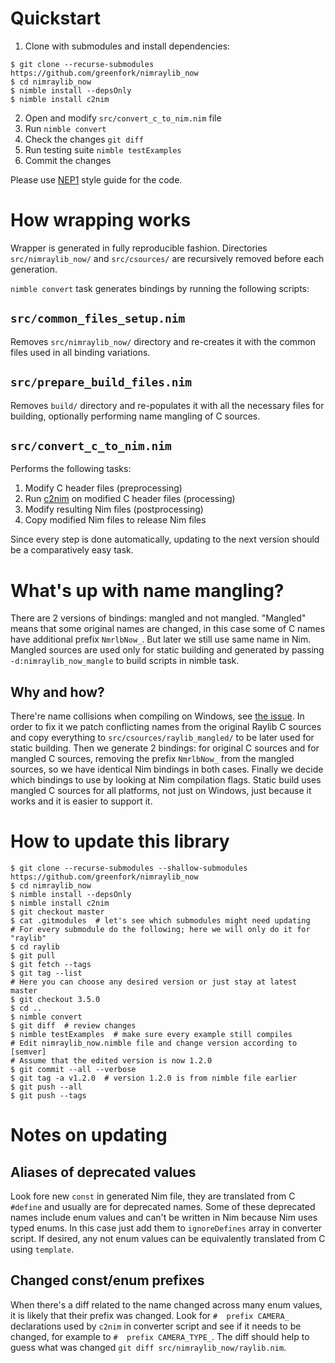 # Quickstart

1. Clone with submodules and install dependencies:
```shell
$ git clone --recurse-submodules https://github.com/greenfork/nimraylib_now
$ cd nimraylib_now
$ nimble install --depsOnly
$ nimble install c2nim
```
2. Open and modify `src/convert_c_to_nim.nim` file
3. Run `nimble convert`
4. Check the changes `git diff`
5. Run testing suite `nimble testExamples`
6. Commit the changes

Please use [NEP1] style guide for the code.

[NEP1]: https://nim-lang.org/docs/nep1.html

# How wrapping works

Wrapper is generated in fully reproducible fashion. Directories
`src/nimraylib_now/` and `src/csources/` are recursively removed before
each generation.

`nimble convert` task generates bindings by running the following scripts:

## `src/common_files_setup.nim`

Removes `src/nimraylib_now/` directory and re-creates it with the common files
used in all binding variations.

## `src/prepare_build_files.nim`

Removes `build/` directory and re-populates it with all the necessary files
for building, optionally performing name mangling of C sources.

## `src/convert_c_to_nim.nim`

Performs the following tasks:
1. Modify C header files (preprocessing)
2. Run [c2nim] on modified C header files (processing)
3. Modify resulting Nim files (postprocessing)
4. Copy modified Nim files to release Nim files

[c2nim]: https://github.com/nim-lang/c2nim

Since every step is done automatically, updating to the next version should
be a comparatively easy task.

# What's up with name mangling?

There are 2 versions of bindings: mangled and not mangled. "Mangled" means that
some original names are changed, in this case some of C names have additional
prefix `NmrlbNow_`. But later we still use same name in Nim.
Mangled sources are used only for static building and generated by passing
`-d:nimraylib_now_mangle` to build scripts in nimble task.

## Why and how?

There're name collisions when compiling on Windows, see
[the issue](https://github.com/greenfork/nimraylib_now/issues/5).
In order to fix it we patch conflicting names from the original
Raylib C sources and copy everything to `src/csources/raylib_mangled/`
to be later used for static building. Then we generate 2 bindings: for
original C sources and for mangled C sources, removing the prefix
`NmrlbNow_` from the mangled sources, so we have identical Nim bindings
in both cases. Finally we decide which bindings to use by looking at
Nim compilation flags. Static build uses mangled C sources for all platforms,
not just on Windows, just because it works and it is easier to support it.

# How to update this library

```shell
$ git clone --recurse-submodules --shallow-submodules https://github.com/greenfork/nimraylib_now
$ cd nimraylib_now
$ nimble install --depsOnly
$ nimble install c2nim
$ git checkout master
$ cat .gitmodules  # let's see which submodules might need updating
# For every submodule do the following; here we will only do it for "raylib"
$ cd raylib
$ git pull
$ git fetch --tags
$ git tag --list
# Here you can choose any desired version or just stay at latest master
$ git checkout 3.5.0
$ cd ..
$ nimble convert
$ git diff  # review changes
$ nimble testExamples  # make sure every example still compiles
# Edit nimraylib_now.nimble file and change version according to [semver]
# Assume that the edited version is now 1.2.0
$ git commit --all --verbose
$ git tag -a v1.2.0  # version 1.2.0 is from nimble file earlier
$ git push --all
$ git push --tags
```

[semver]: https://semver.org/

# Notes on updating
## Aliases of deprecated values

Look fore new `const` in generated Nim file, they are translated from C
`#define` and usually are for deprecated names. Some of these deprecated
names include enum values and can't be written in Nim because Nim uses
typed enums. In this case just add them to `ignoreDefines` array in converter
script. If desired, any not enum values can be equivalently translated from
C using `template`.

## Changed const/enum prefixes

When there's a diff related to the name changed across many enum values, it is
likely that their prefix was changed. Look for `#  prefix CAMERA_` declarations
used by `c2nim` in converter script and see if it needs to be changed,
for example to `#  prefix CAMERA_TYPE_`. The diff should help to guess what
was changed `git diff src/nimraylib_now/raylib.nim`.
